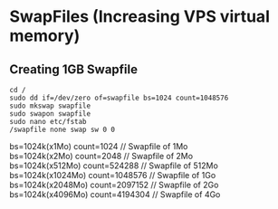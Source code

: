 # SwapFiles (Increasing VPS virtual memory)

## Creating 1GB Swapfile
```
cd /
sudo dd if=/dev/zero of=swapfile bs=1024 count=1048576
sudo mkswap swapfile
sudo swapon swapfile
sudo nano etc/fstab
/swapfile none swap sw 0 0
```
bs=1024k(x1Mo) count=1024 // Swapfile of 1Mo <BR />
bs=1024k(x2Mo) count=2048 // Swapfile of 2Mo <BR />
bs=1024k(x512Mo) count=524288 // Swapfile of 512Mo <BR />
bs=1024k(x1024Mo) count=1048576 // Swapfile of 1Go <BR />
bs=1024k(x2048Mo) count=2097152 // Swapfile of 2Go <BR />
bs=1024k(x4096Mo) count=4194304 // Swapfile of 4Go

